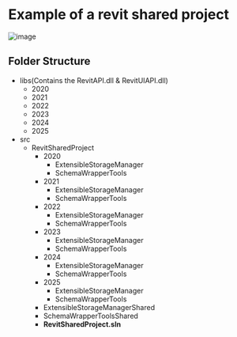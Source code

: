 # Example of a revit shared project

![image](https://github.com/user-attachments/assets/711aa3f5-3448-4f09-9c58-b43e8d8f3d65)

## Folder Structure
- libs(Contains the RevitAPI.dll & RevitUIAPI.dll)
  - 2020
  - 2021
  - 2022
  - 2023
  - 2024
  - 2025
- src
  - RevitSharedProject
    - 2020
        - ExtensibleStorageManager
        - SchemaWrapperTools
    - 2021
        - ExtensibleStorageManager
        - SchemaWrapperTools
    - 2022
        - ExtensibleStorageManager
        - SchemaWrapperTools
    - 2023
        - ExtensibleStorageManager
        - SchemaWrapperTools
    - 2024
        - ExtensibleStorageManager
        - SchemaWrapperTools
    - 2025
        - ExtensibleStorageManager
        - SchemaWrapperTools
    - ExtensibleStorageManagerShared
    - SchemaWrapperToolsShared    
    + **RevitSharedProject.sln**
      
